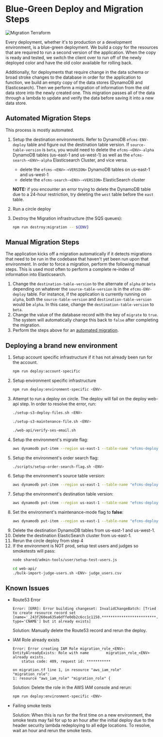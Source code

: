 # Blue-Green Deploy and Migration Steps

![Migration Terraform](https://user-images.githubusercontent.com/1868782/117465361-9f83e400-af1f-11eb-8844-b14fefa2c3d2.png)

Every deployment, whether it's to production or a development environment, is a blue-green deployment. We build a copy for the resources that are required to run a second version of the application. When the copy is ready and tested, we switch the client over to run off of the newly deployed color and have the old color available for rolling back.

Additionally, for deployments that require change in the data schema or broad stroke changes to the database in order for the application to function, we build an empty copy of the data stores (DynamoDB and Elasticsearch). Then we perform a migration of information from the old data store into the newly created one. This migration passes all of the data through a lambda to update and verify the data before saving it into a new data store.

## Automated Migration Steps

This process is mostly automated.

1. Setup the destination environments.  Refer to DynamoDB `efcms-ENV-deploy`  table and figure out the destination table version.  If `source-table-version` is `beta`, you would need to delete the `efcms-<ENV>-alpha` DynamoDB tables (us-east-1 and us-west-1) as well as the `efcms-search-<ENV>-alpha` Elasticsearch Cluster, and vice versa.

    - delete the `efcms-<ENV>-<VERSION>` DynamoDB tables on us-east-1 and us-west-1
    - delete the `efcms-search-<ENV>-<VERSION>` ElasticSearch cluster

    **NOTE:** if you encounter an error trying to delete the DynamoDB table due to a 24-hour restriction, try deleting the `west` table before the `east` table.

2. Run a circle deploy


3. Destroy the Migration infrastructure (the SQS queues):

    ```bash
    npm run destroy:migration -- ${ENV}
    ```

## Manual Migration Steps

The application kicks off a migration automatically if it detects migrations that need to be run in the codebase that haven't yet been run upon that environment. In order to force a migration, perform the following manual steps. This is used most often to perform a complete re-index of information into Elasticsearch.

1. Change the `destination-table-version` to the alternate of `alpha` or `beta` depending on whatever the `source-table-version` is in the `efcms-ENV-deploy` table. For instance, if the application is currently running on `alpha`, both the `source-table-version` and `destination-table-version` would be `alpha`. In this case, change the `destination-table-version` to `beta`.
2. Change the value of the database record with the key of `migrate` to `true`. The system will automatically change this back to `false` after completing the migration.
3. Perform the steps above for an [automated migration](#automated-migration-steps).

## Deploying a brand new environment

1. Setup account specific infrastructure if it has not already been run for the account.
    ```bash
    npm run deploy:account-specific
    ```
2. Setup environment specific infrastructure
    ```bash
    npm run deploy:environment-specific <ENV>
    ```
3. Attempt to run a deploy on circle. The deploy will fail on the deploy web-api step. In order to resolve the error, run:
    ```bash
    ./setup-s3-deploy-files.sh <ENV>
    ```
    ```bash
    ./setup-s3-maintenance-file.sh <ENV>
    ```
    ```bash
   ./web-api/verify-ses-email.sh
    ```
4. Setup the environment's migrate flag:
    ```bash
    aws dynamodb put-item --region us-east-1 --table-name "efcms-deploy-${ENV}" --item '{"pk":{"S":"migrate"},"sk":{"S":"migrate"},"current":{"BOOL":true}}'
    ```
5. Setup the environment's order search flag:
    ```bash
    ./scripts/setup-order-search-flag.sh <ENV>
    ```
6. Setup the environment's source table version:
    ```bash
    aws dynamodb put-item --region us-east-1 --table-name "efcms-deploy-${ENV}" --item '{"pk":{"S":"source-table-version"},"sk":{"S":"source-table-version"},"current":{"S":"alpha"}}'
    ```
7. Setup the environment's destination table version:
    ```bash
    aws dynamodb put-item --region us-east-1 --table-name "efcms-deploy-${ENV}" --item '{"pk":{"S":"destination-table-version"},"sk":{"S":"destination-table-version"},"current":{"S":"beta"}}'
    ```
8. Set the environment's maintenance-mode flag to **false**:
    ```bash
    aws dynamodb put-item --region us-east-1 --table-name "efcms-deploy-${ENV}" --item '{"pk":{"S":"maintenance-mode"},"sk":{"S":"maintenance-mode"},"current":{"BOOL": false}}'
    ```
9. Delete the destination DynamoDB tables from us-east-1 and us-west-1. 
10. Delete the destination ElasticSearch cluster from us-east-1.
11. Rerun the circle deploy from step 4
12. If the environment is NOT prod, setup test users and judges so smoketests will pass:
    ```bash
    node shared/admin-tools/user/setup-test-users.js
    ```
    ```bash
    cd web-api/
    ./bulk-import-judge-users.sh <ENV> judge_users.csv
    ```

## Known Issues

- Route53 Error
    ```
    Error: [ERR]: Error building changeset: InvalidChangeBatch: [Tried to create resource record set [name='_243f260ea635a6dffe0db2c6cc1c1158.*************************.', type='CNAME'] but it already exists]
    ```
    Solution: Manually delete the Route53 record and rerun the deploy.

- IAM Role already exists
    ```
    Error: Error creating IAM Role migration_role_<ENV>: EntityAlreadyExists: Role with name 		migration_role_<ENV> already exists.
        status code: 409, request id: ***********

    on migration.tf line 1, in resource "aws_iam_role" "migration_role":
    1: resource "aws_iam_role" "migration_role" {
    ```
    Solution: Delete the role in the AWS IAM console and rerun: 
    ```bash
    npm run deploy:environment-specific <ENV>
    ````
- Failing smoke tests

    Solution: When this is run for the first time on a new environment, the smoke tests may fail for up to an hour after the initial deploy due to the header security lambda redeploying to all edge locations. To resolve, wait an hour and rerun the smoke tests.

 
